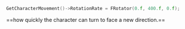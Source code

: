 ```cpp
GetCharacterMovement()->RotationRate = FRotator(0.f, 400.f, 0.f);
```

==how quickly the character can turn to face a new direction.==